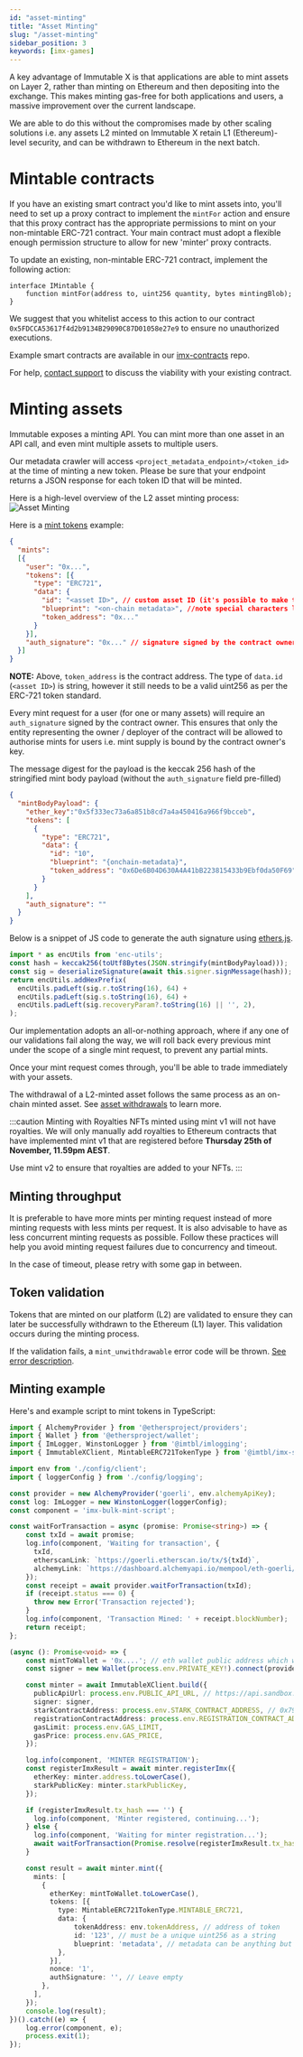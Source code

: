```yaml
---
id: "asset-minting"
title: "Asset Minting"
slug: "/asset-minting"
sidebar_position: 3
keywords: [imx-games]
---
```

A key advantage of Immutable X is that applications are able to mint assets on Layer 2, rather than minting on Ethereum and then depositing into the exchange. This makes minting gas-free for both applications and users, a massive improvement over the current landscape.  

We are able to do this without the compromises made by other scaling solutions i.e. any assets L2 minted on Immutable X retain L1 (Ethereum)-level security, and can be withdrawn to Ethereum in the next batch. 

# Mintable contracts
If you have an existing smart contract you'd like to mint assets into, you'll need to set up a proxy contract to implement the `mintFor` action and ensure that this proxy contract has the appropriate permissions to mint on your non-mintable ERC-721 contract. Your main contract must adopt a flexible enough permission structure to allow for new 'minter' proxy contracts. 

To update an existing, non-mintable ERC-721 contract, implement the following action:
```solidity
interface IMintable {
    function mintFor(address to, uint256 quantity, bytes mintingBlob); 
}
```

We suggest that you whitelist access to this action to our contract `0x5FDCCA53617f4d2b9134B29090C87D01058e27e9` to ensure no unauthorized executions.

Example smart contracts are available in our [imx-contracts](https://github.com/immutable/imx-contracts) repo. 

For help, [contact support](https://support.immutable.com) to discuss the viability with your existing contract.

# Minting assets
Immutable exposes a minting API. You can mint more than one asset in an API call, and even mint multiple assets to multiple users.

Our metadata crawler will access `<project_metadata_endpoint>/<token_id>` at the time of minting a new token. Please be sure that your endpoint returns a JSON response for each token ID that will be minted.

Here is a high-level overview of the L2 asset minting process:
![Asset Minting](/img/AssetMinting.png)

Here is a [mint tokens](/reference#/operations/mintTokens) example:
```json
{
  "mints":
  [{
    "user": "0x...",
    "tokens": [{
      "type": "ERC721",
      "data": {
        "id": "<asset ID>", // custom asset ID (it's possible to make this the ERC-721 token ID depending on the mintable contract implementation)
        "blueprint": "<on-chain metadata>", //note special characters like '<' or '>' cannot be part of the blueprint
        "token_address": "0x..."
      }
    }],
    "auth_signature": "0x..." // signature signed by the contract owner
  }]    
}
```

**NOTE:** Above, `token_address` is the contract address. The type of `data.id` (`<asset ID>`) is string, however it still needs to be a valid uint256 as per the ERC-721 token standard.

Every mint request for a user (for one or many assets) will require an `auth_signature` signed by the contract owner. This ensures that only the entity representing the owner / deployer of the contract will be allowed to authorise mints for users i.e. mint supply is bound by the contract owner's key.

The message digest for the payload is the keccak 256 hash of the stringified mint body payload (without the `auth_signature` field pre-filled)

```json
{
  "mintBodyPayload": {
    "ether_key":"0x5f333ec73a6a851b8cd7a4a450416a966f9bcceb",
    "tokens": [
      {
        "type": "ERC721",
        "data": {
          "id": "10",
          "blueprint": "{onchain-metadata}",
          "token_address": "0x6De6B04D630A4A41bB223815433b9Ebf0da50F69"
        }
      }
    ],
    "auth_signature": ""
  }
}
```

Below is a snippet of JS code to generate the auth signature using [ethers.js](https://docs.ethers.io/v5/).

```typescript
import * as encUtils from 'enc-utils';
const hash = keccak256(toUtf8Bytes(JSON.stringify(mintBodyPayload)));
const sig = deserializeSignature(await this.signer.signMessage(hash));
return encUtils.addHexPrefix(
  encUtils.padLeft(sig.r.toString(16), 64) +
  encUtils.padLeft(sig.s.toString(16), 64) +
  encUtils.padLeft(sig.recoveryParam?.toString(16) || '', 2),
);
```
Our implementation adopts an all-or-nothing approach, where if any one of our validations fail along the way, we will roll back every previous mint under the scope of a single mint request, to prevent any partial mints.

Once your mint request comes through, you'll be able to trade immediately with your assets.

The withdrawal of a L2-minted asset follows the same process as an on-chain minted asset. See [asset withdrawals](./asset-withdrawals.md) to learn more. 

:::caution Minting with Royalties
NFTs minted using mint v1 will not have royalties. We will only manually add royalties to Ethereum contracts that have implemented mint v1 that are registered before **Thursday 25th of November, 11.59pm AEST**. 

Use mint v2 to ensure that royalties are added to your NFTs.
:::

## Minting throughput
It is preferable to have more mints per minting request instead of more minting requests with less mints per request. It is also advisable to have as less concurrent minting requests as possible. Follow these practices will help you avoid minting request failures due to concurrency and timeout.

In the case of timeout, please retry with some gap in between.

## Token validation
Tokens that are minted on our platform (L2) are validated to ensure they can later be successfully withdrawn to the Ethereum (L1) layer. This validation occurs during the minting process.

If the validation fails, a `mint_unwithdrawable` error code will be thrown. [See error description](../../troubleshooting/error-codes.md#mint_unwithdrawable).

## Minting example
Here's and example script to mint tokens in TypeScript:
```typescript
import { AlchemyProvider } from '@ethersproject/providers';
import { Wallet } from '@ethersproject/wallet';
import { ImLogger, WinstonLogger } from '@imtbl/imlogging';
import { ImmutableXClient, MintableERC721TokenType } from '@imtbl/imx-sdk';

import env from './config/client';
import { loggerConfig } from './config/logging';

const provider = new AlchemyProvider('goerli', env.alchemyApiKey);
const log: ImLogger = new WinstonLogger(loggerConfig);
const component = 'imx-bulk-mint-script';

const waitForTransaction = async (promise: Promise<string>) => {
    const txId = await promise;
    log.info(component, 'Waiting for transaction', {
      txId,
      etherscanLink: `https://goerli.etherscan.io/tx/${txId}`,
      alchemyLink: `https://dashboard.alchemyapi.io/mempool/eth-goerli/tx/${txId}`,
    });
    const receipt = await provider.waitForTransaction(txId);
    if (receipt.status === 0) {
      throw new Error('Transaction rejected');
    }
    log.info(component, 'Transaction Mined: ' + receipt.blockNumber);
    return receipt;
};

(async (): Promise<void> => {
    const mintToWallet = '0x....'; // eth wallet public address which will receive the token
    const signer = new Wallet(process.env.PRIVATE_KEY!).connect(provider);

    const minter = await ImmutableXClient.build({
      publicApiUrl: process.env.PUBLIC_API_URL, // https://api.sandbox.x.immutable.com/v1 for goerli, https://api.x.immutable.com/v1 for mainnet
      signer: signer,
      starkContractAddress: process.env.STARK_CONTRACT_ADDRESS, // 0x7917eDb51ecD6CdB3F9854c3cc593F33de10c623 for goerli, 0x5FDCCA53617f4d2b9134B29090C87D01058e27e9 for mainnet
      registrationContractAddress: process.env.REGISTRATION_CONTRACT_ADDRESS, // 0x1C97Ada273C9A52253f463042f29117090Cd7D83 for goerli, 0x72a06bf2a1CE5e39cBA06c0CAb824960B587d64c for mainnet
      gasLimit: process.env.GAS_LIMIT,
      gasPrice: process.env.GAS_PRICE,
    });

    log.info(component, 'MINTER REGISTRATION');
    const registerImxResult = await minter.registerImx({
      etherKey: minter.address.toLowerCase(),
      starkPublicKey: minter.starkPublicKey,
    });

    if (registerImxResult.tx_hash === '') {
      log.info(component, 'Minter registered, continuing...');
    } else {
      log.info(component, 'Waiting for minter registration...');
      await waitForTransaction(Promise.resolve(registerImxResult.tx_hash));
    }

    const result = await minter.mint({
      mints: [
        {
          etherKey: mintToWallet.toLowerCase(),
          tokens: [{
            type: MintableERC721TokenType.MINTABLE_ERC721,
            data: {
                tokenAddress: env.tokenAddress, // address of token
                id: '123', // must be a unique uint256 as a string
                blueprint: 'metadata', // metadata can be anything but your L1 contract must parse it on withdrawal from the blueprint format '{tokenId}:{metadata}'
            },
          }],
          nonce: '1',
          authSignature: '', // Leave empty
        },
      ],
    });
    console.log(result);
})().catch((e) => {
    log.error(component, e);
    process.exit(1);
});
```